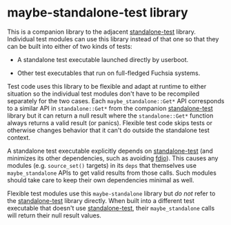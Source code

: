 # maybe-standalone-test library

This is a companion library to the adjacent [standalone-test] library.
Individual test modules can use this library instead of that one so that they
can be built into either of two kinds of tests:

 * A standalone test executable launched directly by userboot.

 * Other test executables that run on full-fledged Fuchsia systems.

Test code uses this library to be flexible and adapt at runtime to either
situation so the individual test modules don't have to be recompiled separately
for the two cases.  Each `maybe_standalone::Get*` API corresponds to a similar
API in `standalone::Get*` from the companion [standalone-test] library but it
can return a null result where the `standalone::Get*` function always returns a
valid result (or panics).  Flexible test code skips tests or otherwise changes
behavior that it can't do outside the standalone test context.

A standalone test executable explicitly depends on [standalone-test] (and
minimizes its other dependencies, such as avoiding [fdio]).  This causes any
modules (e.g. `source_set()` targets) in its `deps` that themselves use
`maybe_standalone` APIs to get valid results from those calls.  Such modules
should take care to keep their own dependencies minimal as well.

Flexible test modules use this `maybe-standalone` library but _do not_ refer to
the [standalone-test] library directly.  When built into a different test
executable that doesn't use [standalone-test], their `maybe_standalone` calls
will return their null result values.

[standalone-test]: ../standalone-test
[fdio]: /sdk/lib/fdio

